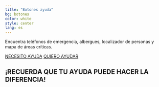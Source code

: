 ```yaml
---
title: "Botones ayuda"
bg: botones
color: white
style: center
lang: es
---
```


<p class="description">Encuentra teléfonos de emergencia, albergues, localizador de personas y mapa de áreas críticas.</p>
<a href="#section-necesito-ayuda" class="btn-necesito-ayuda">NECESITO <span>AYUDA</span></a>
<a href="#section-quiero_ayudar" class="btn-quiero-ayudar">QUIERO <span>AYUDAR</span></a>
<h2><b>¡RECUERDA QUE TU AYUDA PUEDE HACER LA DIFERENCIA!</b></h2>
